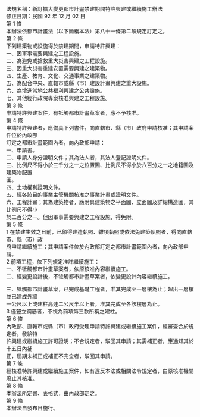 法規名稱：新訂擴大變更都市計畫禁建期間特許興建或繼續施工辦法  
修正日期：民國 92 年 12 月 02 日  
第 1 條  
本辦法依都市計畫法（以下簡稱本法）第八十一條第二項規定訂定之。  
第 2 條  
下列建築物或設施得於禁建期間，申請特許興建：  
一、因軍事需要興建之工程設施。  
二、為避免或搶救重大災害興建之工程設施。  
三、因重大災害重建安置需要興建之建築物。  
四、生產、教育、文化、交通事業之建築物。  
五、為配合中央、直轄市或縣（市）建設計畫興建之重大設施。  
六、為增進當地公共福利興建之公共設施。  
七、其他經行政院專案核准興建之工程設施。  
第 3 條  
申請特許興建案件，有牴觸都市計畫草案者，應不予核准。  
第 4 條  
申請特許興建者，應備具下列書件，向直轄市、縣（市）政府申請核准；其申請案件位於內政部  
訂定之都市計畫範圍內者，向內政部申請：  
一、申請書。  
二、申請人身分證明文件；其為法人者，其法人登記證明文件。  
三、比例尺不得小於三千分之一之位置圖、比例尺不得小於六百分之一之地籍圖及建築物配置  
圖。  
四、土地權利證明文件。  
五、經各該目的事業主管機關核准之事業計畫或證明文件。  
六、工程計畫；其為建築物者，應附具建築物之平面圖、立面圖及詳細構造圖，其比例尺不得小  
於二百分之一。但因軍事需要興建之工程設施，得免附。  
第 5 條  
1 在禁建生效之日前，已領得建造執照、雜項執照或依法免建築執照者，得向直轄市、縣（市）政  
府申請繼續施工；其申請案件位於內政部訂定之都市計畫範圍內者，向內政部申請。  
2 前項工程，依下列規定准許繼續施工：  
一、不牴觸都市計畫草案者，依原核准內容繼續施工。  
二、經變更設計後，不牴觸都市計畫草案者，依變更設計內容繼續施工。  


三、牴觸都市計畫草案，已完成基礎工程者，准其完成至一層樓為止；超出一層樓並已建成外牆  
一公尺以上或建柱高達二公尺半以上者，准其完成至各該樓層為止。  
3 僅豎立鋼筋者，不視為前項第三款所稱之建柱。  
第 6 條  
內政部、直轄市或縣（市）政府受理申請特許興建或繼續施工案件，經審查合於規定者，發給特  
許興建或繼續施工許可證明；不合規定者，駁回其申請；其需補正者，應通知其於十五日內補  
正，屆期未補正或補正不完全者，駁回其申請。  
第 7 條  
經核准特許興建或繼續施工案件，如有違反本法或相關法令規定者，由原核准機關廢止其核准。  
第 8 條  
本辦法所定書、表格式，由內政部定之。  
第 9 條  
本辦法自發布日施行。  


